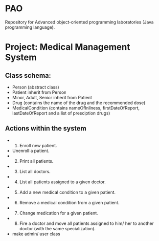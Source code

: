 # PAO

Repository for Advanced object-oriented programming laboratories (Java programming language).

# Project: Medical Management System

## Class schema:
- Person (abstract class)
- Patient inherit from Person
- Minor, Adult, Senior inherit from Patient
- Drug (contains the name of the drug and the recommended dose)
- MedicalCondition (contains nameOfInllness, firstDateOfReport, lastDateOfReport and a list of presciption drugs)

## Actions within the system
- 1. Enroll new patient.
- Unenroll a patient.
- 2. Print all patients.
- 3. List all doctors.
- 4. List all patients assigned to a given doctor.
- 5. Add a new medical condition to a given patient.
- 6. Remove a medical condition from a given patient.
- 7. Change medication for a given patient.
- 8. Fire a doctor and move all patients assigned to him/ her to another doctor (with the same specialization).
- make admin/ user class

